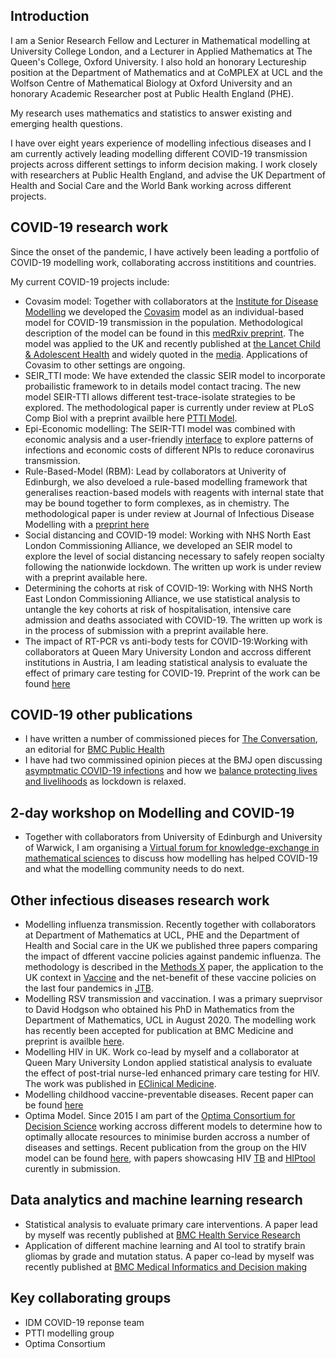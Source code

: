 ## Introduction

I am a Senior Research Fellow and Lecturer in Mathematical modelling at University College London, and a Lecturer in Applied Mathematics at The Queen's College, Oxford University. I also hold an honorary Lectureship position at the Department of Mathematics and at CoMPLEX at UCL and the Wolfson Centre of Mathematical Biology at Oxford University and an honorary Academic Researcher post at Public Health England (PHE).

My research uses mathematics and statistics to answer existing and emerging health questions. 
 
I have over eight years experience of modelling infectious diseases and I am currently actively leading modelling different COVID-19 transmission projects across different settings to inform decision making. I work closely with researchers at Public Health England, and advise the UK Department of Health and Social Care and the World Bank working across different projects.

## COVID-19 research work

Since the onset of the pandemic, I have actively been leading a portfolio of COVID-19 modelling work, collaborating accross instititions and countries.

My current COVID-19 projects include:

- Covasim model: Together with collaborators at the [Institute for Disease Modelling](https://idmod.org/tools) we developed the [Covasim](https://institutefordiseasemodeling.github.io/covasim-docs/covasim.interventions.html) model as an individual-based model for COVID-19 transmission in the population. Methodological description of the model can be found in this [medRxiv preprint](https://www.medrxiv.org/content/10.1101/2020.05.10.20097469v1). The model was applied to the UK and recently published at [the Lancet Child & Adolescent Health](https://www.thelancet.com/journals/lanchi/article/PIIS2352-4642(20)30250-9/fulltext) and widely quoted in the [media](https://www.ucl.ac.uk/news/headlines/2020/aug/testing-and-tracing-must-be-scaled-prevent-second-covid-19-wave). Applications of Covasim to other settings are ongoing. 
- SEIR_TTI mode: We have extended the classic SEIR model to incorporate probailistic framework to in details model contact tracing. The new model SEIR-TTI allows different test-trace-isolate strategies to be explored. The methodological paper is currently under review at PLoS Comp Biol with a preprint availble here [PTTI Model](https://covidtti.com/). 
- Epi-Economic modelling: The SEIR-TTI model was combined with economic analysis and a user-friendly [interface](https://ptti.styx.org) to explore patterns of infections and economic costs of different NPIs to reduce coronavirus transmission. 
- Rule-Based-Model (RBM): Lead by collaborators at Univerity of Edinburgh, we also develoed a rule-based modelling framework that generalises reaction-based models with reagents with internal state that may be bound together to form complexes, as in chemistry. The methodological paper is under review at Journal of Infectious Disease Modelling with a [preprint here](https://arxiv.org/abs/2006.12077)
- Social distancing and COVID-19 model: Working with NHS North East London Commissioning Alliance, we developed an SEIR model to explore the level of social distancing necessary to safely reopen socialty following the nationwide lockdown. The written up work is under review with a preprint available here. 
- Determining the cohorts at risk of COVID-19: Working with NHS North East London Commissioning Alliance, we use statistical analysis to untangle the key cohorts at risk of hospitalisation, intensive care admission and deaths associated with COVID-19. The written up work is in the process of submission with a preprint available here.
- The impact of RT-PCR vs anti-body tests for COVID-19:Working with collaborators at Queen Mary University London and accross different institutions in Austria, I am leading statistical analysis to evaluate the effect of primary care testing for COVID-19. Preprint of the work can be found [here](https://www.medrxiv.org/content/10.1101/2020.07.13.20152439v1)

## COVID-19 other publications

- I have written a number of commissioned pieces for [The Conversation](https://theconversation.com/profiles/jasmina-panovska-griffiths-1013696/articles), an editorial for [BMC Public Health](https://bmcpublichealth.biomedcentral.com/articles/10.1186/s12889-020-08671-z) 
- I have had two commissined opinion pieces at the BMJ open discussing [asymptmatic COVID-19 infections](https://blogs.bmj.com/bmj/2020/05/04/how-much-is-covid-19-spreading-via-asymptomatic-versus-symptomatic-infections/) and how we [balance protecting lives and livelihoods](https://blogs.bmj.com/bmj/2020/06/01/balancing-lives-and-livelihoods-in-post-covid-19-lockdown/) as lockdown is relaxed.

## 2-day workshop on Modelling and COVID-19

- Together with collaborators from University of Edinburgh and University of Warwick, I am organising a [Virtual forum for knowledge-exchange in mathematical sciences](vfkems.md) to discuss how modelling has helped COVID-19 and what the modelling community needs to do next.

## Other infectious diseases research work

- Modelling influenza transmission. Recently together with collaborators at Department of Mathematics at UCL, PHE and the Department of Health and Social care in the UK we published three papers comparing the impact of dfferent vaccine policies against pandemic influenza. The methodology is described in the [Methods X](https://www.ncbi.nlm.nih.gov/pmc/articles/PMC7139115/) paper, the application to the UK context in [Vaccine](https://www.sciencedirect.com/science/article/pii/S0264410X20308057?via%3Dihub) and the net-benefit of these vaccine policies on the last four pandemics in [JTB](https://pubmed.ncbi.nlm.nih.gov/31059716/). 
- Modelling RSV transmission and vaccination. I was a primary sueprvisor to David Hodgson who obtained his PhD in Mathematics from the Department of Mathematics, UCL in August 2020. The modelling work has recently been accepted for publication at BMC Medicine and preprint is availble [here](https://www.medrxiv.org/content/10.1101/19009977v4).
- Modelling HIV in UK. Work co-lead by myself and a collaborator at Queen Mary University London applied statistical analysis to evaluate the effect of post-trial nurse-led enhanced primary care testing for HIV. The work was published in [EClinical Medicine](https://www.thelancet.com/pdfs/journals/eclinm/PIIS2589-5370(19)30234-2.pdf).
- Modelling childhood vaccine-preventable diseases. Recent paper can be found [here](https://pubmed.ncbi.nlm.nih.gov/30055970/)
- Optima Model. Since 2015 I am part of the [Optima Consortium for Decision Science](http://optimamodel.com) working accross different models to determine how to optimally allocate resources to minimise burden accross a number of diseases and settings. Recent publication from the group on the HIV model can be found [here](https://pubmed.ncbi.nlm.nih.gov/29652100/), with papers showcasing HIV [TB](http://optimamodel.com/tb/) and [HIPtool](http://hiptool.org)  curently in submission. 

## Data analytics and machine learning research 

- Statistical analysis to evaluate primary care interventions. A paper lead by myself was recently published at [BMC Health Service Research](https://bmchealthservres.biomedcentral.com/articles/10.1186/s12913-020-05397-x)
- Application of different machine learning and AI tool to stratify brain gliomas by grade and mutation status. A paper co-lead by myself was recently published at [BMC Medical Informatics and Decision making](https://bmcmedinformdecismak.biomedcentral.com/articles/10.1186/s12911-020-01163-5)

## Key collaborating groups
- IDM COVID-19 reponse team
- PTTI modelling group 
- Optima Consortium



